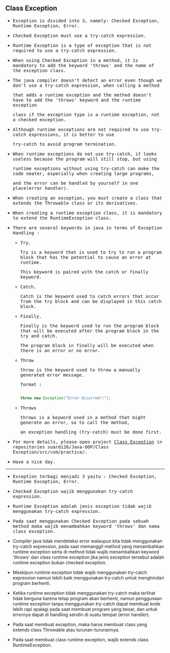 ## Class Exception

- <samp>Exception is divided into 3, namely: Checked Exception, Runtime Exception, Error.</samp>

- <samp>Checked Exception must use a try-catch expression.</samp>

- <samp>Runtime Exception is a type of exception that is not required to use a try-catch expression.</samp>

- <samp>When using Checked Exception in a method, it is mandatory to add the keyword 'throws' and the name of the exception class.</samp>

- <samp>The java compiler doesn't detect an error even though we don't use a try-catch expression, when calling a method</samp> 

  <samp>that adds a runtime exception and the method doesn't have to add the 'throws' keyword and the runtime exception</samp> 
  
  <samp>class if the exception type is a runtime exception, not a checked exception.</samp>

- <samp>Although runtime exceptions are not required to use try-catch expressions, it is better to use</samp> 

  <samp>try-catch to avoid program termination.</samp>

- <samp>When runtime exceptions do not use try-catch, it looks useless because the program will still stop, but using</samp> 
  
  <samp>runtime exceptions without using try-catch can make the code neater, especially when creating large programs,</samp> 
  
  <samp>and the error can be handled by yourself in one place(error handler).</samp>

- <samp>When creating an exception, you must create a class that extends the Throwable class or its derivatives.</samp>

- <samp>When creating a runtime exception class, it is mandatory to extend the RuntimeException class.</samp>

- <samp>There are several keywords in java in terms of Exception Handling :</samp>

  - <samp>Try.</samp>

    <samp>Try is a keyword that is used to try to run a program block that has the potential to cause an error at runtime.</samp> 

    <samp>This keyword is paired with the catch or finally keyword.</samp>

  - <samp>Catch.</samp>

    <samp>Catch is the keyword used to catch errors that occur from the try block and can be displayed in this catch block.</samp>

  - <samp>Finally.</samp>

    <samp>Finally is the keyword used to run the program block that will be executed after the program block in the try and catch.</samp> 

    <samp>The program block in finally will be executed when there is an error or no error.</samp>

  - <samp>Throw</samp>

    <samp>throw is the keyword used to throw a manually generated error message.</samp>

    <samp>format :  </samp>
    
    ```java 

    throw new Exception("Error Occurred!!");

    ```
  - <samp>Throws</samp>

    <samp>throws is a keyword used in a method that might generate an error, so to call the method,</samp> 
 
    <samp>an exception handling (try-catch) must be done first.</samp>
    
- <samp>For more details, please open project [Class Exception](https://github.com/suardi26/Java-OOP/tree/main/Class%20Exception/src/com/practice) in repositories suardi26/Java-OOP/Class Exception/src/com/practice/.</samp>

- <samp>Have a nice day.</samp>

---

- <samp>Exception terbagi menjadi 3 yaitu : Checked Exception, Runtime Exception, Error.</samp>

- <samp>Checked Exception wajib menggunakan try-catch expression.</samp>

- <samp>Runtime Exception adalah jenis exception tidak wajib menggunakan try-catch expression.</samp>

- <samp>Pada saat menggunakan Checked Exception pada sebuah method maka wajib menambahkan keyword 'throws' dan nama class exception.</samp>

- Compiler java tidak mendeteksi error walaupun kita tidak menggunakan try-catch expression, pada saat memanggil method yang menambahkan runtime exception serta di method tidak wajib menambahkan keyword 'throws' dan class runtime exception jika jenis exception tersebut adalah runtime exception bukan checked exception.

- Meskipun runtime exception tidak wajib menggunakan try-catch expression namun lebih baik menggunakan try-catch untuk menghindari program berhenti.

- Ketika runtime exception tidak menggunakan try-catch maka terlihat tidak berguna karena tetap program akan berhenti, namun penggunaan runtime exception tanpa menggunakan try-catch dapat membuat kode lebih rapi apalagi pada saat membuat program yang besar, dan untuk errornya dapat di handling sendiri di suatu tempat (error handler).

- Pada saat membuat exception, maka harus membuat class yang extends class Throwable atau turunan-turunannya.

- Pada saat membuat class runtime exception, wajib extends class RuntimeException.

